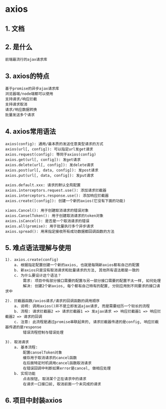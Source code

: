# axios

## 1. 文档

## 2. 是什么
    前端最流行的ajax请求库

## 3. axios的特点
    基于promise的异步ajax请求库
    浏览器端/node端都可以使用
    支持请求/响应拦截
    支持请求取消
    请求/响应数据转换
    批量发送多个请求

## 4. axios常用语法
    axios(config): 通用/最本质的发送任意类型请求的方式
    axios(url[, config]): 可以指定url发get请求
    axios.request(config): 等同于axios(config)
    axios.get(url[, config]): 发get请求
    axios.delete(url[, config]): 发delete请求
    axios.post(url[, data, config]): 发post请求
    axios.put(url[, data, config]): 发put请求

    axios.default.xxx: 请求的默认全局配置
    axios.interceptors.request.use(): 添加请求拦截器
    axios.interceptors.response.use(): 添加响应拦截器
    axios.create([config]): 创建一个新的axios(它没有下面的功能)

    xiaos.Cancel(): 用于创建取消请求的错误对象
    axios.CanselToken(): 用于创建取消请求的token对象
    axios.isCancel(): 是否是一个取消请求的错误
    axios.all(promise): 用于批量执行多个异步请求
    axios.spread(): 用来指定接收所有成功数据都回调函数的方法

## 5. 难点语法理解与使用
    1). axios.create(config)
        a. 根据指定配置创建一个新的axios, 也就是每隔新axios都有自己的配置
        b. 新axios只是没有取消请求和批量请求的方法, 其他所有语法都是一致的
        c. 为什么要设计这个语法？
            需求: 项目中有部分接口需要的配置与另一部分接口需要的配置不太一样, 如何处理
            解决: 创建2个新axios, 每个都有自己特有的配置, 分别应用到不同要求的接口请求中

    2). 拦截器函数/axios请求/请求的回调函数的调用顺序
        a. 说明: 调用axios()并不是立即发送ajax请求, 而是需要经历一个较长的流程
        b. 流程: 请求拦截器2 => 请求拦截器1 => 发ajax请求 => 响应拦截器1 => 响应拦截器2 => 请求的回调
        c. 注意: 此流程是通过promise串联起来的, 请求拦截器传递的是config, 响应拦截器传递的是response
            错误流程控制与错误处理
    
    3). 取消请求
        a. 基本流程: 
            配置canselToken对象
            缓存用于取消请求的cancel函数
            在后面特定时机调用cancel函数取消请求
            在错误回调中判断如果error是cancel, 做相应处理
        b. 实现功能
            点击按钮, 取消某个正在请求中的请求
            在请求一口接口前, 取消前面一个未完成的请求

## 6. 项目中封装axios